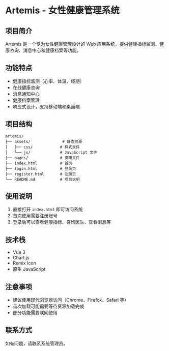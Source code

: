 # Artemis - 女性健康管理系统

## 项目简介
Artemis 是一个专为女性健康管理设计的 Web 应用系统，提供健康指标监测、健康咨询、消息中心和健康档案等功能。

## 功能特点
- 健康指标监测（心率、体温、经期）
- 在线健康咨询
- 消息通知中心
- 健康档案管理
- 响应式设计，支持移动端和桌面端

## 项目结构
```
artemis/
├── assets/              # 静态资源
│   ├── css/            # 样式文件
│   └── js/             # JavaScript 文件
├── pages/              # 页面文件
├── index.html          # 首页
├── login.html          # 登录页
├── register.html       # 注册页
└── README.md           # 项目说明
```

## 使用说明
1. 直接打开 `index.html` 即可访问系统
2. 首次使用需要注册账号
3. 登录后可以查看健康指标、咨询医生、查看消息等

## 技术栈
- Vue 3
- Chart.js
- Remix Icon
- 原生 JavaScript

## 注意事项
- 建议使用现代浏览器访问（Chrome、Firefox、Safari 等）
- 首次加载可能需要等待资源加载完成
- 部分功能需要联网使用

## 联系方式
如有问题，请联系系统管理员。
